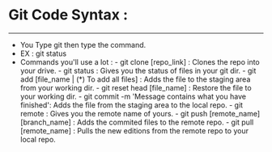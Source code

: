 # Git Code Syntax :
-------------------

- You Type git then type the command.
- EX : git status
- Commands you'll use a lot :
        - git clone [repo_link] : Clones the repo into your drive.
        - git status : Gives you the status of files in your git dir.
        - git add [file_name | (*) To add all files] : Adds the file to the staging area from your working dir.
        - git reset head [file_name] : Restore the file to your working dir.
        - git commit -m 'Message contains what you have finished': Adds the file from the staging area to the local repo.
        - git remote : Gives you the remote name of yours.
        - git push [remote_name] [branch_name] : Adds the commited files to the remote repo.
        - git pull [remote_name] : Pulls the new editions from the remote repo to your local repo.